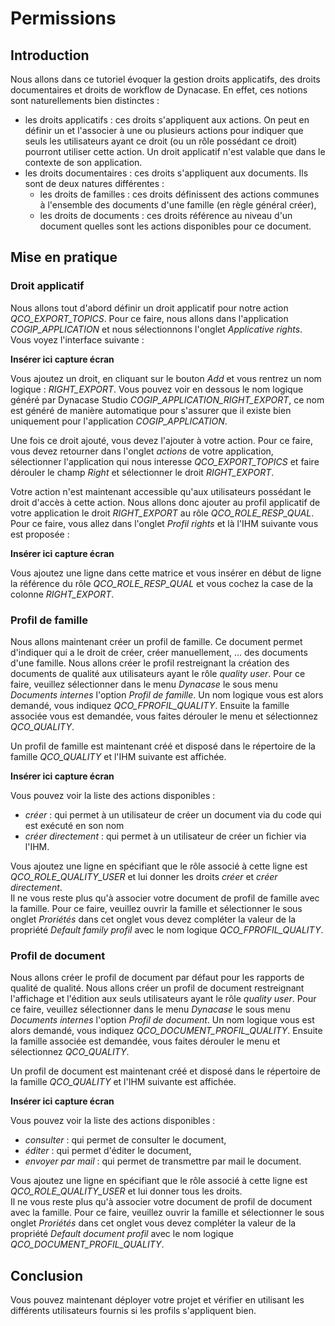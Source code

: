 # Permissions

## Introduction

Nous allons dans ce tutoriel évoquer la gestion droits applicatifs, des
droits documentaires et droits de workflow de Dynacase. En effet, ces
notions sont naturellements bien distinctes :

-   les droits applicatifs : ces droits s'appliquent aux actions. On
    peut en définir un et l'associer à une ou plusieurs actions pour
    indiquer que seuls les utilisateurs ayant ce droit (ou un rôle
    possédant ce droit) pourront utiliser cette action. Un droit
    applicatif n'est valable que dans le contexte de son application.
-   les droits documentaires : ces droits s'appliquent aux documents.
    Ils sont de deux natures différentes :
    -   les droits de familles : ces droits définissent des actions
        communes à l'ensemble des documents d'une famille (en règle
        général créer),
    -   les droits de documents : ces droits référence au niveau d'un
        document quelles sont les actions disponibles pour ce document.

## Mise en pratique

### Droit applicatif

Nous allons tout d'abord définir un droit applicatif pour notre action
*QCO\_EXPORT\_TOPICS*. Pour ce faire, nous allons dans l'application
*COGIP\_APPLICATION* et nous sélectionnons l'onglet *Applicative
rights*. Vous voyez l'interface suivante :

**Insérer ici capture écran**

Vous ajoutez un droit, en cliquant sur le bouton *Add* et vous rentrez
un nom logique : *RIGHT\_EXPORT*. Vous pouvez voir en dessous le nom
logique généré par Dynacase Studio *COGIP\_APPLICATION\_RIGHT\_EXPORT*,
ce nom est généré de manière automatique pour s'assurer que il existe
bien uniquement pour l'application *COGIP\_APPLICATION*.

Une fois ce droit ajouté, vous devez l'ajouter à votre action. Pour ce
faire, vous devez retourner dans l'onglet *actions* de votre
application, sélectionner l'application qui nous interesse
*QCO\_EXPORT\_TOPICS* et faire dérouler le champ *Right* et sélectionner
le droit *RIGHT\_EXPORT*.

Votre action n'est maintenant accessible qu'aux utilisateurs possédant
le droit d'accès à cette action. Nous allons donc ajouter au profil
applicatif de votre application le droit *RIGHT\_EXPORT* au rôle
*QCO\_ROLE\_RESP\_QUAL*. Pour ce faire, vous allez dans l'onglet *Profil
rights* et là l'IHM suivante vous est proposée :

**Insérer ici capture écran**

Vous ajoutez une ligne dans cette matrice et vous insérer en début de
ligne la référence du rôle *QCO\_ROLE\_RESP\_QUAL* et vous cochez la
case de la colonne *RIGHT\_EXPORT*.

### Profil de famille

Nous allons maintenant créer un profil de famille. Ce document permet
d'indiquer qui a le droit de créer, créer manuellement, ... des
documents d'une famille. Nous allons créer le profil restreignant la
création des documents de qualité aux utilisateurs ayant le rôle
*quality user*. Pour ce faire, veuillez sélectionner dans le menu
*Dynacase* le sous menu *Documents internes* l'option *Profil de
famille*. Un nom logique vous est alors demandé, vous indiquez
*QCO\_FPROFIL\_QUALITY*. Ensuite la famille associée vous est demandée,
vous faites dérouler le menu et sélectionnez *QCO\_QUALITY*.

Un profil de famille est maintenant créé et disposé dans le répertoire
de la famille *QCO\_QUALITY* et l'IHM suivante est affichée.

**Insérer ici capture écran**

Vous pouvez voir la liste des actions disponibles :

-   *créer* : qui permet à un utilisateur de créer un document via du
    code qui est exécuté en son nom
-   *créer directement* : qui permet à un utilisateur de créer un
    fichier via l'IHM.

Vous ajoutez une ligne en spécifiant que le rôle associé à cette ligne
est *QCO\_ROLE\_QUALITY\_USER* et lui donner les droits *créer* et
*créer directement*.\
Il ne vous reste plus qu'à associer votre document de profil de famille
avec la famille. Pour ce faire, veuillez ouvrir la famille et
sélectionner le sous onglet *Proriétés* dans cet onglet vous devez
compléter la valeur de la propriété *Default family profil* avec le nom
logique *QCO\_FPROFIL\_QUALITY*.

### Profil de document

Nous allons créer le profil de document par défaut pour les rapports de
qualité de qualité. Nous allons créer un profil de document restreignant
l'affichage et l'édition aux seuls utilisateurs ayant le rôle *quality
user*. Pour ce faire, veuillez sélectionner dans le menu *Dynacase* le
sous menu *Documents internes* l'option *Profil de document*. Un nom
logique vous est alors demandé, vous indiquez
*QCO\_DOCUMENT\_PROFIL\_QUALITY*. Ensuite la famille associée est
demandée, vous faites dérouler le menu et sélectionnez *QCO\_QUALITY*.

Un profil de document est maintenant créé et disposé dans le répertoire
de la famille *QCO\_QUALITY* et l'IHM suivante est affichée.

**Insérer ici capture écran**

Vous pouvez voir la liste des actions disponibles :

-   *consulter* : qui permet de consulter le document,
-   *éditer* : qui permet d'éditer le document,
-   *envoyer par mail* : qui permet de transmettre par mail le document.

Vous ajoutez une ligne en spécifiant que le rôle associé à cette ligne
est *QCO\_ROLE\_QUALITY\_USER* et lui donner tous les droits.\
Il ne vous reste plus qu'à associer votre document de profil de document
avec la famille. Pour ce faire, veuillez ouvrir la famille et
sélectionner le sous onglet *Proriétés* dans cet onglet vous devez
compléter la valeur de la propriété *Default document profil* avec le
nom logique *QCO\_DOCUMENT\_PROFIL\_QUALITY*.

## Conclusion

Vous pouvez maintenant déployer votre projet et vérifier en utilisant
les différents utilisateurs fournis si les profils s'appliquent bien.
